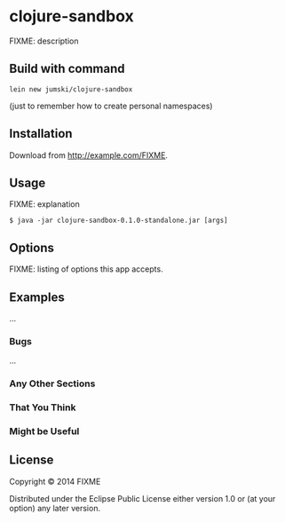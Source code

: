 # clojure-sandbox

FIXME: description

## Build with command

```lein new jumski/clojure-sandbox```

(just to remember how to create personal namespaces)

## Installation

Download from http://example.com/FIXME.

## Usage

FIXME: explanation

    $ java -jar clojure-sandbox-0.1.0-standalone.jar [args]

## Options

FIXME: listing of options this app accepts.

## Examples

...

### Bugs

...

### Any Other Sections
### That You Think
### Might be Useful

## License

Copyright © 2014 FIXME

Distributed under the Eclipse Public License either version 1.0 or (at
your option) any later version.
